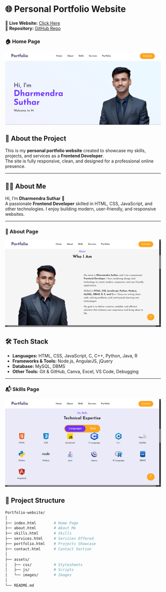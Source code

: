 # 🌐 Personal Portfolio Website

🔗 **Live Website:** [Click Here](https://dharmendrasuthar.github.io/Portfolio-website/)  
📂 **Repository:** [GitHub Repo](https://github.com/dharmendrasuthar/Portfolio-website)

### 🏠 Home Page
![Home Page](screenshot/Home-page.png)

## 📖 About the Project

This is my **personal portfolio website** created to showcase my skills, projects, and services as a **Frontend Developer**.  
The site is fully responsive, clean, and designed for a professional online presence.

---

## 🧑‍💻 About Me

Hi, I’m **Dharmendra Suthar** 👋  
A passionate **Frontend Developer** skilled in HTML, CSS, JavaScript, and other technologies. I enjoy building modern, user-friendly, and responsive websites.  

---
### 💼 About Page
![About Page](screenshot/About-page.png)

## 🛠️ Tech Stack

- **Languages:** HTML, CSS, JavaScript, C, C++, Python, Java, R  
- **Frameworks & Tools:** Node.js, AngularJS, jQuery  
- **Database:** MySQL, DBMS  
- **Other Tools:** Git & GitHub, Canva, Excel, VS Code, Debugging  

---


### 📬 Skills Page
![Skills Page](screenshot/Skills-page.png)

## 📂 Project Structure

```bash
Portfolio-website/
│
├── index.html        # Home Page
├── about.html        # About Me
├── skills.html       # Skills
├── services.html     # Services Offered
├── portfolio.html    # Projects Showcase
├── contact.html      # Contact Section
│
├── assets/
│   ├── css/          # Stylesheets
│   ├── js/           # Scripts
│   └── images/       # Images
│
└── README.md
